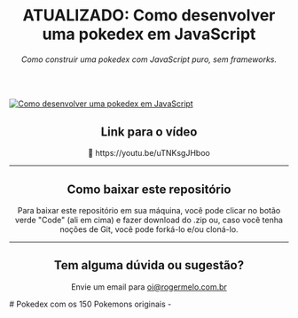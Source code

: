 <h1 align="center">
  ATUALIZADO: Como desenvolver uma pokedex em JavaScript
</h1>

<h6 align="center">Como construir uma pokedex com JavaScript puro, sem frameworks.</h6>
</br>

[![Como desenvolver uma pokedex em JavaScript](assets/img/banner-video-pokemon-javascript.jpg)](https://youtu.be/uTNKsgJHboo)

<h2 align="center">Link para o vídeo</h2>

<p align="center">🔗 https://youtu.be/uTNKsgJHboo</p>

---

<h2 align="center">Como baixar este repositório</h2>

<p align="center">Para baixar este repositório em sua máquina, você pode clicar no botão verde "Code" (ali em cima) e fazer download do .zip ou, caso você tenha noções de Git, você pode forká-lo e/ou cloná-lo.</p> 

---

<h2 align="center">Tem alguma dúvida ou sugestão?</h2>

<p align="center">Envie um email para <a href="mailto:oi@rogermelo.com.br">oi@rogermelo.com.br</a></p>
# Pokedex com os 150 Pokemons originais -
